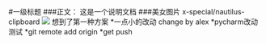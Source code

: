 #一级标题
###正文：
   这是一个说明文档
###美女图片
x-special/nautilus-clipboard
![](/home/lgg/lgg_study/Thread_exercise_file/2/yun.jpg)
想到了第一种方案
*一点小的改动
change by alex
*pycharm改动测试
*git remote add origin 
*get push
